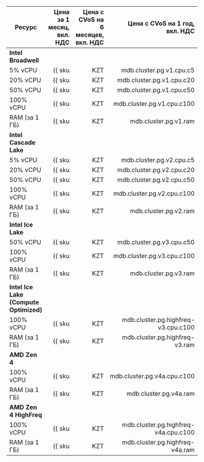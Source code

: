 
| Ресурс        | Цена за 1 месяц,<br>вкл. НДС                          | Цена с CVoS на 6 месяцев,<br>вкл. НДС                                              | Цена с CVoS на 1 год,<br>вкл. НДС                                                  |
|---------------|------------------------------------------------------:|-----------------------------------------------------------------------------------:|-----------------------------------------------------------------------------------:|
| **Intel Broadwell**                                                                                                                                                                                                                             |
| 5% vCPU       | {{ sku|KZT|mdb.cluster.pg.v1.cpu.c5|month|string }}   | −                                                                                  | −                                                                                  |
| 20% vCPU      | {{ sku|KZT|mdb.cluster.pg.v1.cpu.c20|month|string }}  | −                                                                                  | −                                                                                  |
| 50% vCPU      | {{ sku|KZT|mdb.cluster.pg.v1.cpu.c50|month|string }}  | −                                                                                  | −                                                                                  |
| 100% vCPU     | {{ sku|KZT|mdb.cluster.pg.v1.cpu.c100|month|string }} | −                                                                                  | −                                                                                  |
| RAM (за 1 ГБ) | {{ sku|KZT|mdb.cluster.pg.v1.ram|month|string }}      | −                                                                                  | −                                                                                  |
| **Intel Cascade Lake**                                                                                                                                                                                                                          |
| 5% vCPU       | {{ sku|KZT|mdb.cluster.pg.v2.cpu.c5|month|string }}   | −                                                                                  | −                                                                                  |
| 20% vCPU      | {{ sku|KZT|mdb.cluster.pg.v2.cpu.c20|month|string }}  | −                                                                                  | −                                                                                  |
| 50% vCPU      | {{ sku|KZT|mdb.cluster.pg.v2.cpu.c50|month|string }}  | −                                                                                  | −                                                                                  |
| 100% vCPU     | {{ sku|KZT|mdb.cluster.pg.v2.cpu.c100|month|string }} | {{ sku|KZT|v1.commitment.selfcheckout.m6.mdb.pg.cpu.c100.v2|month|string }} (-15%) | {{ sku|KZT|v1.commitment.selfcheckout.y1.mdb.pg.cpu.c100.v2|month|string }} (-22%) |
| RAM (за 1 ГБ) | {{ sku|KZT|mdb.cluster.pg.v2.ram|month|string }}      | {{ sku|KZT|v1.commitment.selfcheckout.m6.mdb.pg.ram.v2|month|string }} (-15%)      | {{ sku|KZT|v1.commitment.selfcheckout.y1.mdb.pg.ram.v2|month|string }} (-22%)      |
| **Intel Ice Lake**                                                                                                                                                                                                                              |
| 50% vCPU      | {{ sku|KZT|mdb.cluster.pg.v3.cpu.c50|month|string }}  | −                                                                                  | −                                                                                  |
| 100% vCPU     | {{ sku|KZT|mdb.cluster.pg.v3.cpu.c100|month|string }} | {{ sku|KZT|v1.commitment.selfcheckout.m6.mdb.pg.cpu.c100.v3|month|string }} (-15%) | {{ sku|KZT|v1.commitment.selfcheckout.y1.mdb.pg.cpu.c100.v3|month|string }} (-22%) |
| RAM (за 1 ГБ) | {{ sku|KZT|mdb.cluster.pg.v3.ram|month|string }}      | {{ sku|KZT|v1.commitment.selfcheckout.m6.mdb.pg.ram.v3|month|string }} (-15%)      | {{ sku|KZT|v1.commitment.selfcheckout.y1.mdb.pg.ram.v3|month|string }} (-22%)      |
| **Intel Ice Lake (Compute Optimized)** |
| 100% vCPU | {{ sku|KZT|mdb.cluster.pg.highfreq-v3.cpu.c100|month|string }} | - | - |
| RAM (за 1 ГБ) | {{ sku|KZT|mdb.cluster.pg.highfreq-v3.ram|month|string }} | - | - |
| **AMD Zen 4** |
| 100% vCPU     | {{ sku|KZT|mdb.cluster.pg.v4a.cpu.c100|month|string }} | {{ sku|KZT|v1.commitment.selfcheckout.m6.mdb.pg.cpu.c100.v4a|month|string }} (-15%) | {{ sku|KZT|v1.commitment.selfcheckout.y1.mdb.pg.cpu.c100.v4a|month|string }} (-22%) |
| RAM (за 1 ГБ) | {{ sku|KZT|mdb.cluster.pg.v4a.ram|month|string }}      | {{ sku|KZT|v1.commitment.selfcheckout.m6.mdb.pg.ram.v4a|month|string }} (-15%)      | {{ sku|KZT|v1.commitment.selfcheckout.y1.mdb.pg.ram.v4a|month|string }} (-22%)      |
| **AMD Zen 4 HighFreq** |
| 100% vCPU | {{ sku|KZT|mdb.cluster.pg.highfreq-v4a.cpu.c100|month|string }} | - | - |
| RAM (за 1 ГБ) | {{ sku|KZT|mdb.cluster.pg.highfreq-v4a.ram|month|string }} | - | - |


